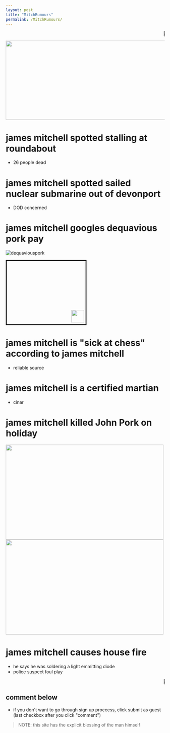 ```yaml
---
layout: post
title: "MitchRumours"
permalink: /MitchRumours/
---
```

<marquee> 🚨🚨🚨JAMES SPOTTED AT DIDDY PARTY🚨🚨🚨</marquee> 

<img src="https://github.com/user-attachments/assets/7b088d2c-8639-4a37-b1e7-46b352c4cf50" width="1000" height="250">

# james mitchell spotted stalling at roundabout
- 26 people dead

# james mitchell spotted sailed nuclear submarine out of devonport
- DOD concerned

# james mitchell googles dequavious pork pay
![dequaviouspork](https://github.com/user-attachments/assets/d1f1ff98-178b-419d-ba22-bf8001aa5809)

<marquee
  direction="up"
  behavior="alternate"
  width="250"
  height="200"
  style="border:solid">
  <marquee behavior="alternate">
    <!-- This image bounces from the edges of the screen -->
    <img height="40" src="https://github.com/user-attachments/assets/7b088d2c-8639-4a37-b1e7-46b352c4cf50" />
  </marquee>
</marquee>


# james mitchell is "sick at chess" according to james mitchell
- reliable source

# james mitchell is a certified martian
- cinar

# james mitchell killed John Pork on holiday
<img src="https://github.com/user-attachments/assets/3e68b443-988d-498f-be1e-16e44d72c0af" width="500" height="300">
<img src="https://github.com/user-attachments/assets/48c4fc47-e2cb-4be8-857b-97a9c34c316f" width="500" height="300">

# james mitchell causes house fire
- he says he was soldering a light emmitting diode
- police suspect foul play

<marquee>🚨🚨🚨Esptein island closed for rennovations, james involved🚨🚨🚨</marquee> 


## comment below
- if you don't want to go through sign up proccess, click submit as guest (last checkbox after you click "comment")
> NOTE: this site has the explicit blessing of the man himself
